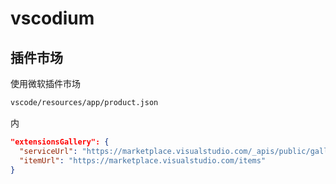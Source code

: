 # vscodium

## 插件市场

使用微软插件市场

```sh
vscode/resources/app/product.json
```

内

```json
"extensionsGallery": {
  "serviceUrl": "https://marketplace.visualstudio.com/_apis/public/gallery",
  "itemUrl": "https://marketplace.visualstudio.com/items"
}
```
